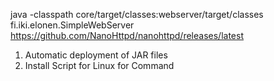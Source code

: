 java -classpath core/target/classes:webserver/target/classes fi.iki.elonen.SimpleWebServer
https://github.com/NanoHttpd/nanohttpd/releases/latest

1. Automatic deployment of JAR files
2. Install Script for Linux for Command
